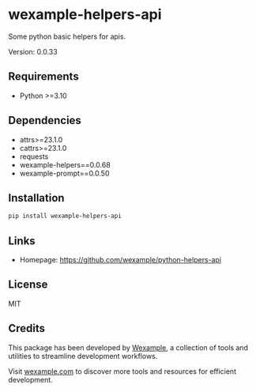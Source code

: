 # wexample-helpers-api

Some python basic helpers for apis.

Version: 0.0.33

## Requirements

- Python >=3.10

## Dependencies

- attrs>=23.1.0
- cattrs>=23.1.0
- requests
- wexample-helpers==0.0.68
- wexample-prompt==0.0.50

## Installation

```bash
pip install wexample-helpers-api
```

## Links

- Homepage: https://github.com/wexample/python-helpers-api

## License

MIT
## Credits

This package has been developed by [Wexample](https://wexample.com), a collection of tools and utilities to streamline development workflows.

Visit [wexample.com](https://wexample.com) to discover more tools and resources for efficient development.